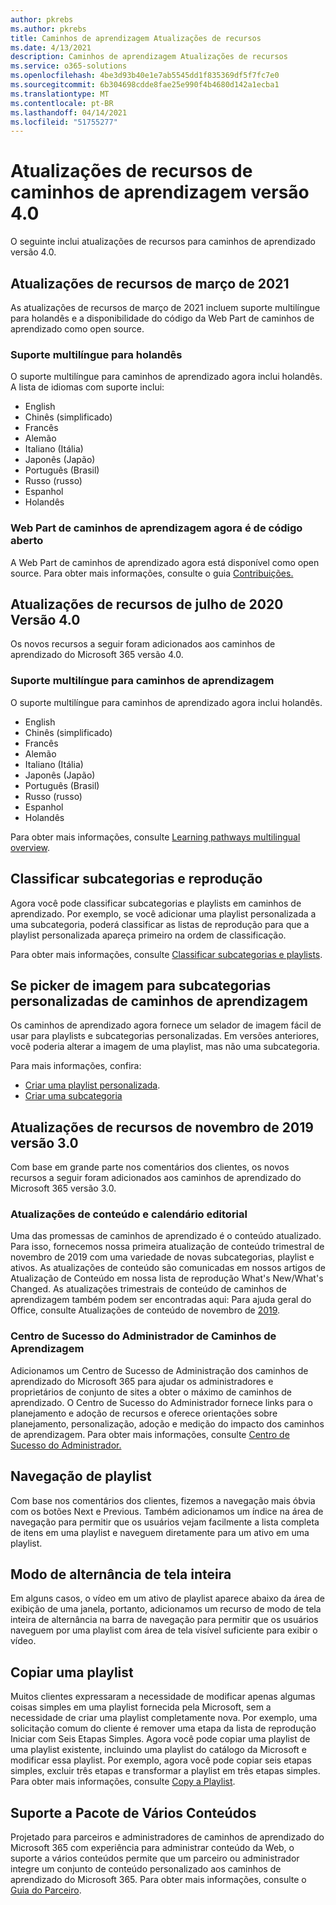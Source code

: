 ```yaml
---
author: pkrebs
ms.author: pkrebs
title: Caminhos de aprendizagem Atualizações de recursos
ms.date: 4/13/2021
description: Caminhos de aprendizagem Atualizações de recursos
ms.service: o365-solutions
ms.openlocfilehash: 4be3d93b40e1e7ab5545dd1f835369df5f7fc7e0
ms.sourcegitcommit: 6b304698cdde8fae25e990f4b4680d142a1ecba1
ms.translationtype: MT
ms.contentlocale: pt-BR
ms.lasthandoff: 04/14/2021
ms.locfileid: "51755277"
---
```

# <a name="learning-pathways-version-40-feature-updates"></a>Atualizações de recursos de caminhos de aprendizagem versão 4.0
O seguinte inclui atualizações de recursos para caminhos de aprendizado versão 4.0.  

## <a name="march-2021-feature-updates"></a>Atualizações de recursos de março de 2021
As atualizações de recursos de março de 2021 incluem suporte multilíngue para holandês e a disponibilidade do código da Web Part de caminhos de aprendizado como open source. 

### <a name="multilingual-support-for-dutch"></a>Suporte multilíngue para holandês 
O suporte multilíngue para caminhos de aprendizado agora inclui holandês. A lista de idiomas com suporte inclui: 
- English     
- Chinês (simplificado) 
- Francês 
- Alemão 
- Italiano (Itália) 
- Japonês (Japão) 
- Português (Brasil) 
- Russo (russo) 
- Espanhol
- Holandês 

### <a name="learning-pathways-web-part-is-now-open-source"></a>Web Part de caminhos de aprendizagem agora é de código aberto
A Web Part de caminhos de aprendizado agora está disponível como open source. Para obter mais informações, consulte o guia [Contribuições.](https://github.com/pnp/custom-learning-office-365#contributions)

## <a name="july-2020-version-40-feature-updates"></a>Atualizações de recursos de julho de 2020 Versão 4.0 

Os novos recursos a seguir foram adicionados aos caminhos de aprendizado do Microsoft 365 versão 4.0. 

### <a name="multilingual-support-for-learning-pathways"></a>Suporte multilíngue para caminhos de aprendizagem 
O suporte multilíngue para caminhos de aprendizado agora inclui holandês. 
- English     
- Chinês (simplificado) 
- Francês 
- Alemão 
- Italiano (Itália) 
- Japonês (Japão) 
- Português (Brasil) 
- Russo (russo) 
- Espanhol
- Holandês 


Para obter mais informações, consulte [Learning pathways multilingual overview](custom_overview.md). 

## <a name="sort-subcategories-and-playlists"></a>Classificar subcategorias e reprodução

Agora você pode classificar subcategorias e playlists em caminhos de aprendizado. Por exemplo, se você adicionar uma playlist personalizada a uma subcategoria, poderá classificar as listas de reprodução para que a playlist personalizada apareça primeiro na ordem de classificação. 

Para obter mais informações, consulte [Classificar subcategorias e playlists](custom_sortsubplay.md). 

## <a name="image-picker-for-learning-pathways-custom-subcategories"></a>Se picker de imagem para subcategorias personalizadas de caminhos de aprendizagem 
Os caminhos de aprendizado agora fornece um selador de imagem fácil de usar para playlists e subcategorias personalizadas.  Em versões anteriores, você poderia alterar a imagem de uma playlist, mas não uma subcategoria.  

Para mais informações, confira:
- [Criar uma playlist personalizada](custom_createnewplaylist.md). 
- [Criar uma subcategoria](custom_createnewcat.md)

## <a name="november-2019-version-30-feature-updates"></a>Atualizações de recursos de novembro de 2019 versão 3.0
Com base em grande parte nos comentários dos clientes, os novos recursos a seguir foram adicionados aos caminhos de aprendizado do Microsoft 365 versão 3.0.

### <a name="content-updates-and-editorial-calendar"></a>Atualizações de conteúdo e calendário editorial
Uma das promessas de caminhos de aprendizado é o conteúdo atualizado. Para isso, fornecemos nossa primeira atualização de conteúdo trimestral de novembro de 2019 com uma variedade de novas subcategorias, playlist e ativos. As atualizações de conteúdo são comunicadas em nossos artigos de Atualização de Conteúdo em nossa lista de reprodução What's New/What's Changed. As atualizações trimestrais de conteúdo de caminhos de aprendizagem também podem ser encontradas aqui: Para ajuda geral do Office, consulte Atualizações de conteúdo de novembro de [2019](custom_contentupdates.md).

### <a name="learning-pathways-admin-success-center"></a>Centro de Sucesso do Administrador de Caminhos de Aprendizagem
Adicionamos um Centro de Sucesso de Administração dos caminhos de aprendizado do Microsoft 365 para ajudar os administradores e proprietários de conjunto de sites a obter o máximo de caminhos de aprendizado. O Centro de Sucesso do Administrador fornece links para o planejamento e adoção de recursos e oferece orientações sobre planejamento, personalização, adoção e medição do impacto dos caminhos de aprendizagem. Para obter mais informações, consulte [Centro de Sucesso do Administrador.](custom_successcenter.md)

## <a name="playlist-navigation"></a>Navegação de playlist
Com base nos comentários dos clientes, fizemos a navegação mais óbvia com os botões Next e Previous. Também adicionamos um índice na área de navegação para permitir que os usuários vejam facilmente a lista completa de itens em uma playlist e naveguem diretamente para um ativo em uma playlist.

## <a name="toggle-full-screen-mode"></a>Modo de alternância de tela inteira
Em alguns casos, o vídeo em um ativo de playlist aparece abaixo da área de exibição de uma janela, portanto, adicionamos um recurso de modo de tela inteira de alternância na barra de navegação para permitir que os usuários naveguem por uma playlist com área de tela visível suficiente para exibir o vídeo.

## <a name="copy-a-playlist"></a>Copiar uma playlist
Muitos clientes expressaram a necessidade de modificar apenas algumas coisas simples em uma playlist fornecida pela Microsoft, sem a necessidade de criar uma playlist completamente nova. Por exemplo, uma solicitação comum do cliente é remover uma etapa da lista de reprodução Iniciar com Seis Etapas Simples. Agora você pode copiar uma playlist de uma playlist existente, incluindo uma playlist do catálogo da Microsoft e modificar essa playlist. Por exemplo, agora você pode copiar seis etapas simples, excluir três etapas e transformar a playlist em três etapas simples. Para obter mais informações, consulte [Copy a Playlist](custom_copyplaylist.md).

## <a name="multi-content-pack-support"></a>Suporte a Pacote de Vários Conteúdos
Projetado para parceiros e administradores de caminhos de aprendizado do Microsoft 365 com experiência para administrar conteúdo da Web, o suporte a vários conteúdos permite que um parceiro ou administrador integre um conjunto de conteúdo personalizado aos caminhos de aprendizado do Microsoft 365. Para obter mais informações, consulte o [Guia do Parceiro](custom_partnerguide.md).

